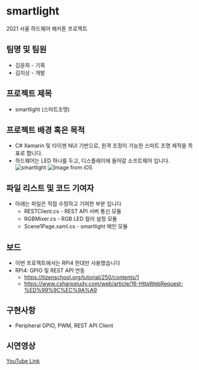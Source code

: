 # smartlight
2021 서울 하드웨어 해커톤 프로젝트

## 팀명 및 팀원
* 김윤희 - 기획
* 김지상 - 개발

## 프로젝트 제목
* smartlight (스마트조명)

## 프로젝트 배경 혹은 목적
* C# Xamarin 및 타이젠 NUI 기반으로, 원격 조정이 가능한 스마트 조명 제작을 목표로 합니다.
* 하드웨어는 LED 하나를 두고, 디스플레이에 들어갈 소프트웨어 입니다.
![smartlight](https://user-images.githubusercontent.com/30719956/131217752-a24c508e-6b95-4d35-af11-a4a9c29845c6.jpeg)
![Image from iOS](https://user-images.githubusercontent.com/30719956/131238196-443411e0-1667-489c-894f-714c54f02b17.jpg)

## 파일 리스트 및 코드 기여자
* 아래는 파일은 직접 수정하고 기여한 부분 입니다
  * RESTClient.cs - REST API 서버 통신 모듈
  * RGBMixer.cs - RGB LED 컬러 설정 모듈
  * Scene1Page.xaml.cs - smartlight 메인 모듈

## 보드
* 이번 프로젝트에서는 RPi4 한대만 사용했습니다
* RPi4: GPIO 및 REST API 연동
  * https://tizenschool.org/tutorial/250/contents/1
  * https://www.csharpstudy.com/web/article/16-HttpWebRequest-%ED%99%9C%EC%9A%A9

## 구현사항
* Peripheral GPIO, PWM, REST API Client

## 시연영상
[YouTube Link](https://youtube.com/playlist?list=PLIRH65toTg8v9JBRHs-t288eE6ZGKI7L9)
